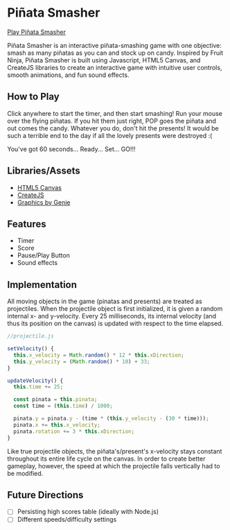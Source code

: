 # Piñata Smasher

[Play Piñata Smasher](https://amygbui.github.io/PinataSmasher/)


Piñata Smasher is an interactive piñata-smashing game with one objective: smash as many piñatas as you can and stock up on candy. Inspired by Fruit Ninja, Piñata Smasher is built using Javascript, HTML5 Canvas, and CreateJS libraries to create an interactive game with intuitive user controls, smooth animations, and fun sound effects.

## How to Play
Click anywhere to start the timer, and then start smashing! Run your mouse over the flying piñatas. If you hit them just right, POP goes the piñata and out comes the candy. Whatever you do, don't hit the presents! It would be such a terrible end to the day if all the lovely presents were destroyed :(

You've got 60 seconds... Ready... Set... GO!!!

## Libraries/Assets
* [HTML5 Canvas](https://developer.mozilla.org/en-US/docs/Web/API/Canvas_API)
* [CreateJS](http://createjs.com/)
* [Graphics by Genie](www.instagram.com/genieart)

## Features
* Timer
* Score
* Pause/Play Button
* Sound effects

## Implementation
All moving objects in the game (pinatas and presents) are treated as projectiles. When the projectile object is first initialized, it is given a random internal x- and y-velocity. Every 25 milliseconds, its internal velocity (and thus its position on the canvas) is updated with respect to the time elapsed.

``` javascript
//projectile.js

setVelocity() {
  this.x_velocity = Math.random() * 12 * this.xDirection;
  this.y_velocity = (Math.random() * 10) + 33;
}

updateVelocity() {
  this.time += 25;

  const pinata = this.pinata;
  const time = (this.time) / 1000;

  pinata.y = pinata.y - (time * (this.y_velocity - (30 * time)));
  pinata.x += this.x_velocity;
  pinata.rotation += 3 * this.xDirection;
}
```

Like true projectile objects, the piñata's/present's x-velocity stays constant throughout its entire life cycle on the canvas. In order to create better gameplay, however, the speed at which the projectile falls vertically had to be modified.

## Future Directions
* [ ] Persisting high scores table (ideally with Node.js)
* [ ] Different speeds/difficulty settings
